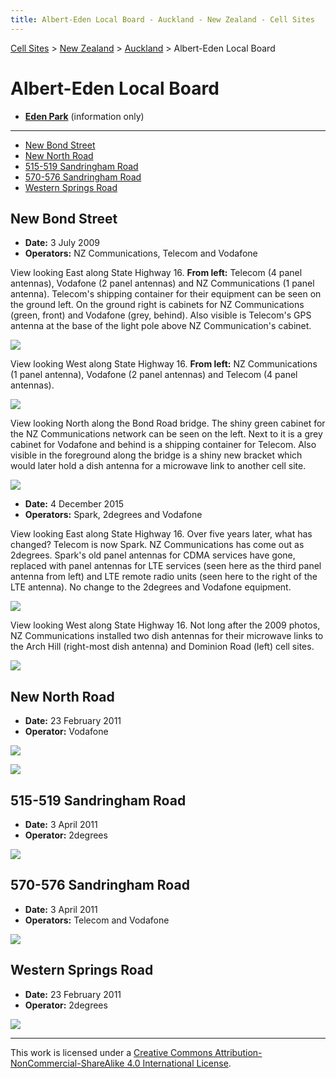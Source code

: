 ```yaml
---
title: Albert-Eden Local Board - Auckland - New Zealand - Cell Sites
---
```


[Cell Sites](../../../) > [New Zealand](../../) > [Auckland](../) > Albert-Eden Local Board

# Albert-Eden Local Board

* **[Eden Park](eden-park)** (information only)

---

* [New Bond Street](#new-bond-street)
* [New North Road](#new-north-road)
* [515-519 Sandringham Road](#515-519-sandringham-road)
* [570-576 Sandringham Road](#570-576-sandringham-road)
* [Western Springs Road](#western-springs-road)

## New Bond Street

* **Date:** 3 July 2009
* **Operators:** NZ Communications, Telecom and Vodafone

View looking East along State Highway 16. **From left:** Telecom (4 panel antennas), Vodafone (2 panel antennas) and NZ
Communications (1 panel antenna). Telecom's shipping container for their equipment can be seen on the ground left. On
the ground right is cabinets for NZ Communications (green, front) and Vodafone (grey, behind). Also visible is
Telecom's GPS antenna at the base of the light pole above NZ Communication's cabinet.

![](https://f001.backblazeb2.com/file/CellSites/NZ/AUK/Albert-Eden/20090703-171850.jpg)

View looking West along State Highway 16. **From left:** NZ Communications (1 panel antenna), Vodafone (2 panel
antennas) and Telecom (4 panel antennas).

![](https://f001.backblazeb2.com/file/CellSites/NZ/AUK/Albert-Eden/20090703-172431.jpg)

View looking North along the Bond Road bridge. The shiny green cabinet for the NZ Communications network can be seen
on the left. Next to it is a grey cabinet for Vodafone and behind is a shipping container for Telecom. Also visible in
the foreground along the bridge is a shiny new bracket which would later hold a dish antenna for a microwave link to
another cell site.

![](https://f001.backblazeb2.com/file/CellSites/NZ/AUK/Albert-Eden/20090703-171554.jpg)

* **Date:** 4 December 2015
* **Operators:** Spark, 2degrees and Vodafone

View looking East along State Highway 16. Over five years later, what has changed? Telecom is now Spark.
NZ Communications has come out as 2degrees. Spark's old panel antennas for CDMA services have gone, replaced with
panel antennas for LTE services (seen here as the third panel antenna from left) and LTE remote radio units (seen here
to the right of the LTE antenna). No change to the 2degrees and Vodafone equipment.

![](https://f001.backblazeb2.com/file/CellSites/NZ/AUK/Albert-Eden/20151204-121835.jpg)

View looking West along State Highway 16. Not long after the 2009 photos, NZ Communications installed two dish antennas
for their microwave links to the Arch Hill (right-most dish antenna) and Dominion Road (left) cell sites.

![](https://f001.backblazeb2.com/file/CellSites/NZ/AUK/Albert-Eden/20151204-122053.jpg)

## New North Road

* **Date:** 23 February 2011
* **Operator:** Vodafone

![](https://f001.backblazeb2.com/file/CellSites/NZ/AUK/Albert-Eden/20110223-175245.jpg)

![](https://f001.backblazeb2.com/file/CellSites/NZ/AUK/Albert-Eden/20110223-174821.jpg)

## 515-519 Sandringham Road

* **Date:** 3 April 2011
* **Operator:** 2degrees

![](https://f001.backblazeb2.com/file/CellSites/NZ/AUK/Albert-Eden/20110403-151625.jpg)

## 570-576 Sandringham Road

* **Date:** 3 April 2011
* **Operators:** Telecom and Vodafone

![](https://f001.backblazeb2.com/file/CellSites/NZ/AUK/Albert-Eden/20110403-151534.jpg)

## Western Springs Road

* **Date:** 23 February 2011
* **Operator:** 2degrees

![](https://f001.backblazeb2.com/file/CellSites/NZ/AUK/Albert-Eden/20110223-174952.jpg)

---

This work is licensed under a [Creative Commons Attribution-NonCommercial-ShareAlike 4.0 International License](http://creativecommons.org/licenses/by-nc-sa/4.0/).
